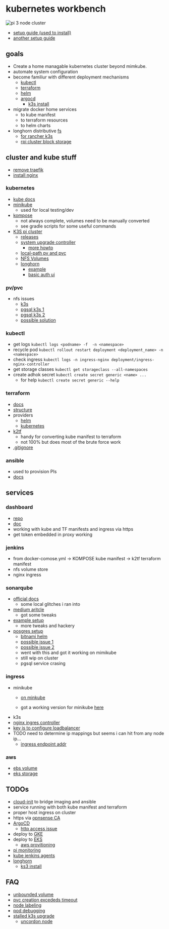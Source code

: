 # kubernetes workbench

![pi 3 node cluster](docs/img/pi-kube.jpg?raw=true)

- [setup guide (used to install)](https://anthonynsimon.com/blog/kubernetes-cluster-raspberry-pi/)
- [another setup guide](https://blog.alexellis.io/self-hosting-kubernetes-on-your-raspberry-pi/)

## goals

- Create a home managable kubernetes cluster beyond mimkube.
- automate system configuration
- become familiur with different deployment mechanisms
  - [kubectl](https://kubernetes.io/docs/reference/kubectl/)
  - [terraform](https://developer.hashicorp.com/terraform/docs)
  - [helm](https://helm.sh/docs/)
  - [argocd](https://argo-cd.readthedocs.io/en/stable/)
    - [k3s install](https://blog.differentpla.net/blog/2022/02/02/argocd/)
- migrate docker home services
  - to kube manifest
  - to terraform resources
  - to helm charts
- longhorn distributive [fs](https://gdha.github.io/pi-stories/pi-stories9/)
  - [for rancher k3s](https://github.com/sleighzy/raspberry-pi-k3s-homelab/blob/main/rancher-longhorn-storage.md)
  - [rpi cluster block storage](https://rpi4cluster.com/k3s-storage-setting/)

## cluster and kube stuff

- [remove traefik](https://qdnqn.com/k3s-remove-traefik/)
- [install nginx](https://kubernetes.github.io/ingress-nginx/deploy/#bare-metal-clusters)

### kubernetes

- [kube docs](https://kubernetes.io/docs/home/)
- [minikube](https://minikube.sigs.k8s.io/docs/)
  - used for local testing/dev
- [kompose](https://kubernetes.io/docs/tasks/configure-pod-container/translate-compose-kubernetes/)
  - not always complete, volumes need to be manually converted
  - see gradle scripts for some useful commands
- [K3S pi cluster](https://docs.k3s.io/)
  - [releases](https://github.com/k3s-io/k3s/releases)
  - [system upgrade controller](https://github.com/rancher/system-upgrade-controller)
    - [more howto](https://www.cncf.io/blog/2020/11/25/upgrade-a-k3s-kubernetes-cluster-with-system-upgrade-controller/)
  - [local-path pv and pvc](https://github.com/rancher/local-path-provisioner)
  - [NFS Volumes](https://www.phillipsj.net/posts/k3s-enable-nfs-storage/)
  - [longhorn](https://longhorn.io/docs/1.7.2/)
    - [example](https://rpi4cluster.com/k3s-storage-setting/)
    - [basic auth ui](https://longhorn.io/docs/1.7.2/deploy/accessing-the-ui/longhorn-ingress/)
     
### pv/pvc
- nfs issues 
  - [k3s](https://github.com/k3s-io/k3s/issues/5165)
  - [pgsql k3s 1](https://www.reddit.com/r/devops/comments/tuxaak/issues_deploying_postgres_onto_k3s/)
  - [pgsql k3s 2](https://www.reddit.com/r/kubernetes/comments/tuxar0/issues_deploying_postgres_onto_k3s/)
  - [possible solution](https://www.itwonderlab.com/postgres-kubernetes-nfs-volume/)

### kubectl
- get logs ```kubectl logs <podname> -f  -n <namespace>```
- recycle pod ```kubectl rollout restart deployment <deployment_name> -n <namespace>```
- check ingress ```kubectl logs -n ingress-nginx deployment/ingress-nginx-controller```
- get storage classes ```kubectl get storageclass --all-namespaces```
- create adhok secret ```kubectl create secret generic <name> ...```
  - for help ```kubectl create secret generic --help```

### terraform
- [docs](https://developer.hashicorp.com/terraform?ajs_aid=cbf6f5d7-2a05-47c6-8353-14ea3695c4c4&product_intent=terraform)
- [structure](https://developer.hashicorp.com/terraform/language/modules/develop/structure)
- providers
  - [helm](https://registry.terraform.io/providers/hashicorp/helm/latest/docs)
  - [kubernetes](https://registry.terraform.io/providers/hashicorp/kubernetes/latest/docs)
- [k2tf](https://github.com/sl1pm4t/k2tf)
  - handy for converting kube manifest to terraform
  - not 100% but does most of the brute force work
- [.gitignore](https://github.com/github/gitignore/blob/main/Terraform.gitignore)

### ansible
- used to provision PIs
- [docs](https://access.redhat.com/documentation/en-us/red_hat_ansible_automation_platform/2.4)

## services

### dashboard
- [repo](https://github.com/kubernetes/dashboard/tree/master)
- [doc](https://kubernetes.io/docs/tasks/access-application-cluster/web-ui-dashboard/)
- working with kube and TF manifests and ingress via https
- get token embedded in proxy working  

### jenkins
  - from docker-comose.yml -> KOMPOSE kube manifest -> k2tf terraform manifest
  - nfs volume store
  - nginx ingress

### sonarqube
- [official docs](https://docs.sonarsource.com/sonarqube/latest/setup-and-upgrade/deploy-on-kubernetes/deploy-sonarqube-on-kubernetes/?gads_campaign=SQ-Hroi-PMax&gads_ad_group=Global&gads_keyword=&gclid=EAIaIQobChMIj7njhtaugQMVLofCCB1hZgc_EAAYAiAAEgLCnfD_BwE)
  - some local glitches i ran into
- [medium aritcle](https://medium.com/codex/easy-deploy-sonarqube-on-kubernetes-with-yaml-configuration-27f5adc8de90)
  - got some tweaks
- [example setup](https://github.com/doctor500/sonarqube-on-kubernetes)
  - more tweaks and hackery
- [posgres setup](https://adamtheautomator.com/postgres-to-kubernetes/)
  - [bitnami helm](https://github.com/bitnami/charts/tree/main/bitnami/postgresql)
  - [possible issue 1](https://github.com/bitnami/charts/issues/7282)
  - [possible issue 2](https://github.com/helm/charts/issues/9093)
  - went with this and got it working on mimikube
  - still wip on cluster
  - pgsql service crasing


### ingress
- minikube
  - [on minkube](https://kubernetes.io/docs/tasks/access-application-cluster/ingress-minikube/)
  
  - got a working version for minikube [here](https://stackoverflow.com/questions/51751462/nginx-ingress-jenkins-path-rewrite-configuration-not-working)
- k3s
- [nginx ingres controller](https://kubernetes.github.io/ingress-nginx/)
- [key is to configure loadbalancer](https://blog.thenets.org/how-to-create-a-k3s-cluster-with-nginx-ingress-controller/)
- TODO need to determine ip mappings but seems i can hit from any node ip...
  - [ingress endpoint addr](https://stackoverflow.com/questions/49845021/getting-an-kubernetes-ingress-endpoint-ip-address)

### aws

- [ebs volume](https://angelmarybabu.github.io/posts/How-to-create-Persistent-Volume-in-EKS/)
- [eks storage](https://repost.aws/knowledge-center/eks-persistent-storage)

## TODOs

- [cloud-init](https://help.ubuntu.com/community/CloudInit) to bridge imaging and ansible
- service running with both kube manifest and terraform
- proper host ingress on cluster
- https via [opnsense CA](https://www.ssltrust.com/help/setup-guides/use-opnsense-ca-certificate-authority)
- [ArgoCD](https://argo-cd.readthedocs.io/en/stable/getting_started/)
  - [http access issue](https://github.com/argoproj/argo-cd/issues/2953)
- deploy to [GKE](https://cloud.google.com/kubernetes-engine/)
- deploy to [EKS](https://aws.amazon.com/eks/)
  - [aws provitioning](https://stackoverflow.com/questions/75758115/persistentvolumeclaim-is-stuck-waiting-for-a-volume-to-be-created-either-by-ex)
- [pi monitoring](https://dirtyoptics.com/how-to-monitor-a-raspberry-pi-remotely/)
- [kube jenkins agents](https://plugins.jenkins.io/kubernetes/)
- [longhorn](https://github.com/longhorn/longhorn)
  - [ks3 install](https://medium.com/@pongsatt/k3s-kubernetes-cluster-storage-with-longhorn-ff201947d3f5)

## FAQ

- [unbounded volume](https://stackoverflow.com/questions/60774220/kubernetes-pod-has-unbound-immediate-persistentvolumeclaims)
- [pvc creation excededs timeout](https://github.com/hashicorp/terraform-provider-kubernetes/issues/1349)
- [node labeling](https://linuxhandbook.com/kubectl-label-node/)
- [pod debugging](https://kubernetes.io/docs/tasks/debug/debug-application/debug-pods/)
- [stalled k3s upgrade](https://github.com/k3s-io/k3s/issues/9350)
  - [uncordon node](https://kubernetes.io/docs/reference/kubectl/generated/kubectl_uncordon/)